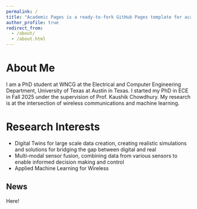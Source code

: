 ```yaml
---
permalink: /
title: "Academic Pages is a ready-to-fork GitHub Pages template for academic personal websites"
author_profile: true
redirect_from: 
  - /about/
  - /about.html
---
```

About Me
======
I am a PhD student at WNCG at the Electrical and Computer Engineering Department, University of Texas at Austin in Texas. I started my PhD in ECE in Fall 2025 under the supervision of Prof. Kaushik Chowdhury. My research is at the intersection of wireless communications and machine learning.

Research Interests
======
- Digital Twins for large scale data creation, creating realistic simulations and solutions for bridging the gap between digital and real
- Multi-modal sensor fusion, combining data from various sensors to enable informed decision making and control
- Applied Machine Learning for Wireless

News
------
Here!
